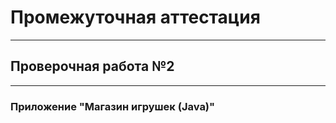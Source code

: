 # Промежуточная аттестация #  

---

## Проверочная работа №2 ##  

---

### Приложение \"Магазин игрушек (Java)\" ###  

